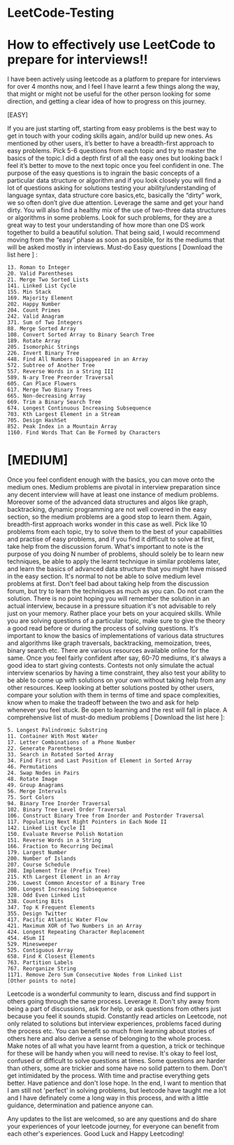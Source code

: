 # LeetCode-Testing

# How to effectively use LeetCode to prepare for interviews!!
I have been actively using leetcode as a platform to prepare for interviews for over 4 months now, and I feel I have learnt a few things along the way, that might or might not be useful for the other person looking for some direction, and getting a clear idea of how to progress on this journey.
  
[EASY]

If you are just starting off, starting from easy problems is the best way to get in touch with your coding skills again, and/or build up new ones.
As mentioned by other users, it’s better to have a breadth-first approach to easy problems. Pick 5-6 questions from each topic and try to master the basics of the topic.I did a depth first of all the easy ones but looking back I feel it’s better to move to the next topic once you feel confident in one.
The purpose of the easy questions is to ingrain the basic concepts of a particular data structure or algorithm and if you look closely you will find a lot of questions asking for solutions testing your ability/understanding of language syntax, data structure core basics,etc, basically the “dirty” work, we so often don’t give due attention. Leverage the same and get your hand dirty.
You will also find a healthy mix of the use of two-three data structures or algorithms in some problems. Look for such problems, for they are a great way to test your understanding of how more than one DS work together to build a beautiful solution.
That being said, I would recommend moving from the “easy” phase as soon as possible, for its the mediums that will be asked mostly in interviews.
Must-do Easy questions [ Download the list here ] :
```
13. Roman to Integer
20. Valid Parentheses
21. Merge Two Sorted Lists
141. Linked List Cycle
155. Min Stack
169. Majority Element
202. Happy Number
204. Count Primes
242. Valid Anagram
371. Sum of Two Integers
88. Merge Sorted Array
108. Convert Sorted Array to Binary Search Tree
189. Rotate Array
205. Isomorphic Strings
226. Invert Binary Tree
448. Find All Numbers Disappeared in an Array
572. Subtree of Another Tree
557. Reverse Words in a String III
589. N-ary Tree Preorder Traversal
605. Can Place Flowers
617. Merge Two Binary Trees
665. Non-decreasing Array
669. Trim a Binary Search Tree
674. Longest Continuous Increasing Subsequence
703. Kth Largest Element in a Stream
705. Design HashSet
852. Peak Index in a Mountain Array
1160. Find Words That Can Be Formed by Characters
```
# [MEDIUM]

Once you feel confident enough with the basics, you can move onto the medium ones. Medium problems are pivotal in interview preparation since any decent interview will have at least one instance of medium problems. Moreover some of the advanced data structures and algos like graph, backtracking, dynamic programming are not well covered in the easy section, so the medium problems are a good stop to learn them.
Again, breadth-first approach works wonder in this case as well. Pick like 10 problems from each topic, try to solve them to the best of your capabilities and practise of easy problems, and if you find it difficult to solve at first, take help from the discussion forum.
What's important to note is the purpose of you doing N number of problems, should solely be to learn new techniques, be able to apply the learnt technique in similar problems later, and learn the basics of advanced data structure that you might have missed in the easy section.
It's normal to not be able to solve medium level problems at first. Don't feel bad about taking help from the discussion forum, but try to learn the techniques as much as you can.
Do not cram the solution. There is no point hoping you will remember the solution in an actual interview, because in a pressure situation it's not advisable to rely just on your memory. Rather place your bets on your acquired skills.
While you are solving questions of a particular topic, make sure to give the theory a good read before or during the process of solving questions. It's important to know the basics of implementations of various data structures and algorithms like graph traversals, backtracking, memoization, trees, binary search etc. There are various resources available online for the same.
Once you feel fairly confident after say, 60-70 mediums, it's always a good idea to start giving contests. Contests not only simulate the actual interview scenarios by having a time constraint, they also test your ability to be able to come up with solutions on your own without taking help from any other resources.
Keep looking at better solutions posted by other users, compare your solution with them in terms of time and space complexities, know when to make the tradeoff between the two and ask for help whenever you feel stuck. Be open to learning and the rest will fall in place.
A comprehensive list of must-do medium problems [ Download the list here ]:
```
5. Longest Palindromic Substring
11. Container With Most Water
17. Letter Combinations of a Phone Number
22. Generate Parentheses
33. Search in Rotated Sorted Array
34. Find First and Last Position of Element in Sorted Array
46. Permutations
24. Swap Nodes in Pairs
48. Rotate Image
49. Group Anagrams
56. Merge Intervals
75. Sort Colors
94. Binary Tree Inorder Traversal
102. Binary Tree Level Order Traversal
106. Construct Binary Tree from Inorder and Postorder Traversal
117. Populating Next Right Pointers in Each Node II
142. Linked List Cycle II
150. Evaluate Reverse Polish Notation
151. Reverse Words in a String
166. Fraction to Recurring Decimal
179. Largest Number
200. Number of Islands
207. Course Schedule
208. Implement Trie (Prefix Tree)
215. Kth Largest Element in an Array
236. Lowest Common Ancestor of a Binary Tree
300. Longest Increasing Subsequence
328. Odd Even Linked List
338. Counting Bits
347. Top K Frequent Elements
355. Design Twitter
417. Pacific Atlantic Water Flow
421. Maximum XOR of Two Numbers in an Array
424. Longest Repeating Character Replacement
454. 4Sum II
529. Minesweeper
525. Contiguous Array
658. Find K Closest Elements
763. Partition Labels
767. Reorganize String
1171. Remove Zero Sum Consecutive Nodes from Linked List
[Other points to note]
```
Leetcode is a wonderful community to learn, discuss and find support in others going through the same process. Leverage it.
Don't shy away from being a part of discussions, ask for help, or ask questions from others just because you feel it sounds stupid.
Constantly read articles on Leetcode, not only related to solutions but interview experiences, problems faced during the process etc. You can benefit so much from learning about stories of others here and also derive a sense of belonging to the whole process.
Make notes of all what you have learnt from a question, a trick or techinque for these will be handy when you will need to revise.
It's okay to feel lost, confused or difficult to solve questions at times. Some questions are harder than others, some are trickier and some have no solid pattern to them. Don't get intimidated by the process. With time and practise everything gets better. Have patience and don't lose hope.
In the end, I want to mention that I am still not 'perfect' in solving problems, but leetcode have taught me a lot and I have definately come a long way in this process, and with a little guidance, determination and patience anyone can.

Any updates to the list are welcomed, so are any questions and do share your experiences of your leetcode journey, for everyone can benefit from each other's experiences.
Good Luck and Happy Leetcoding!
